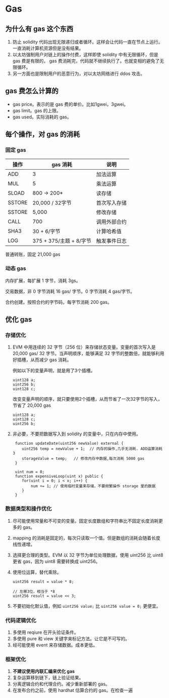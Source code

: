 # Gas

## 为什么有 gas 这个东西

1. 防止 solidity 代码出现无限递归或者循环。这样会让代码一直在节点上运行。一直消耗计算机资源但是没有结果。
2. 以太坊强制用户对链上的操作付费，这样即使 solidity 中有无限循环，但是 gas 费是有限的， gas 费消耗完，代码就不继续执行了。也就变相的避免了无限循环。
3. 另一方面也是限制用户的恶意行为，对以太坊网络进行 ddos 攻击。



## gas 费怎么计算的

- gas price。表示的是  gas 费的单价。比如1gwei，3gwei。
- gas limit。gas 的上限。
- gas used。实际消耗的 gas。



## 每个操作，对 gas 的消耗

### 固定 gas



| 操作   | gas 消耗                | 说明         |
| ------ | ----------------------- | ------------ |
| ADD    | 3                       | 加法运算     |
| MUL    | 5                       | 乘法运算     |
| SLOAD  | 800 -> 200*             | 读存储       |
| SSTORE | 20,000 / 32字节         | 首次写入存储 |
| SSTORE | 5,000                   | 修改存储     |
| CALL   | 700                     | 调用外部合约 |
| SHA3   | 30 + 6/字节             | 计算哈希值   |
| LOG    | 375 + 375/主题 + 8/字节 | 触发事件日志 |

普通转账，固定 21,000 gas



### 动态 gas

内存扩展，每扩展 1 字节，消耗 3gs。

交易数据，非 0 字节消耗 16 gas/ 字节。0 字节消耗 4 gas/字节。

合约创建。按照合约的字节码，每字节消耗 200 gas。





## 优化 gas





### 存储优化



1. EVM 中用连续的 32 字节（256 位）来存储状态变量。变量的首次写入是 20,000 gas/ 32 字节。当声明顺序，能够满足 32 字节的整数倍，就能够利用好插槽，从而减少 gas 消耗。

   例如以下的变量声明，就是用了3个插槽。

   ```solidity
   uint128 a;
   uint256 b;
   uint128 c;
   ```

   改变变量声明的顺序，就只要使用2个插槽，从而节省了一次32字节的写入，节省了 20,000 gas

   ```solidity
   uint128 a;
   uint128 c;
   uint256 b;
   ```


2. 非必要，不要把数据写入到 solidity 的变量中，只在内存中使用。

    ```solidity
     function updateDate(uint256 newValue) external {
        uint256 temp = newValue + 1;  // 内存的操作,几乎无消耗. ADD运算消耗3
        storageValue = temp;   // 修改内存中数据,每次消耗 5000 gas
     }
    
     uint num = 0; 
     function expensiveLoop(uint x) public { 
        for(uint i = 0; i < x; i++) { 
            num += 1; // 使用临时变量来存储，不要频繁操作 storage 里的数据
        } 
     }
    ```

   



### 数据类型和操作优化

1. 尽可能使用常量和不可变的变量。固定长度数组和字符串比不固定长度消耗更多的 gas。

2. mapping 的消耗是固定的，每次只读取一个值。但是数组的消耗会随着长度线性递增。

3. 选择更合理的类型。EVM 以 32 字节为单位处理数据，使用 uint256 比 uint8 更省 gas，因为 uint8 需要转换成 uint256。

4. 使用位运算，替代乘除。

   ```solidity
   uint256 result = value * 8;
   
   // 左移3位，相当于 *8
   uint256 result = value << 3;
   ```

5. 不要初始化默认值，例如 `uint256 value;` 比 `uint256 value = 0;` 更便宜。

### 代码逻辑优化

1. 多使用 reqiure 在开头验证条件。
2. 多使用 pure 和 view 关键字来标记方法。让它是不可写的。
3. 经可能使用 event 来存储数据。成本更低。

### 框架优化

1. **不建议使用内联汇编来优化 gas**
2. 复杂运算移到链下，链上验证结果。
3. 分离逻辑合约和代理合约。减少重新部署的 gas。
4. 在发布合约之前，使用 hardhat 估算合约的 gas。在检查一遍
